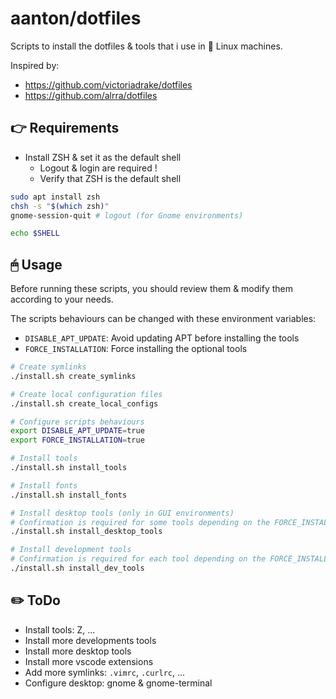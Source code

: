 # aanton/dotfiles

Scripts to install the dotfiles & tools that i use in 🐧 Linux machines.

Inspired by:
* https://github.com/victoriadrake/dotfiles
* https://github.com/alrra/dotfiles

## 👉 Requirements

* Install ZSH & set it as the default shell
  * Logout & login are required !
  * Verify that ZSH is the default shell

```bash
sudo apt install zsh
chsh -s "$(which zsh)"
gnome-session-quit # logout (for Gnome environments)

echo $SHELL
```

## 🖱 Usage

Before running these scripts, you should review them & modify them according to your needs.

The scripts behaviours can be changed with these environment variables:
* `DISABLE_APT_UPDATE`: Avoid updating APT before installing the tools
* `FORCE_INSTALLATION`: Force installing the optional tools

```bash
# Create symlinks
./install.sh create_symlinks

# Create local configuration files
./install.sh create_local_configs

# Configure scripts behaviours
export DISABLE_APT_UPDATE=true
export FORCE_INSTALLATION=true

# Install tools
./install.sh install_tools

# Install fonts
./install.sh install_fonts

# Install desktop tools (only in GUI environments)
# Confirmation is required for some tools depending on the FORCE_INSTALLATION environment variable
./install.sh install_desktop_tools

# Install development tools
# Confirmation is required for each tool depending on the FORCE_INSTALLATION environment variable
./install.sh install_dev_tools
```

## ✏️ ToDo

* Install tools: Z, ...
* Install more developments tools
* Install more desktop tools
* Install more vscode extensions
* Add more symlinks: `.vimrc`, `.curlrc`, ...
* Configure desktop: gnome & gnome-terminal
